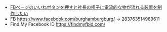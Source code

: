 
- [FBページのいいねボタンを押すと社長の椅子に電流的な物が流れる装置を制作したい](https://camp-fire.jp/projects/view/27200)
- FB https://www.facebook.com/burghamburgburg/ -> 283763514989611
- Find My Facebook ID https://findmyfbid.com/